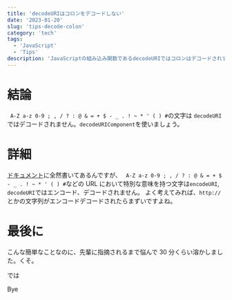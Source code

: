 ```yaml
---
title: 'decodeURIはコロンをデコードしない'
date: '2023-01-20'
slug: 'tips-decode-colon'
category: 'tech'
tags:
  - 'JavaScript'
  - 'Tips'
description: 'JavaScriptの組み込み関数であるdecodeURIではコロンはデコードされず、変化しません。コロンをデコードしたい場合は、decodeURIComponentを使用しましょう'
---
```


# 結論

` A-Z a-z 0-9 ; , / ? : @ & = + $ - _ . ! ~ * ' ( ) #`の文字は `decodeURI` ではデコードされません。`decodeURIComponent`を使いましょう。

# 詳細

[ドキュメント](https://developer.mozilla.org/ja/docs/Web/JavaScript/Reference/Global_Objects/encodeURI#%E8%A7%A3%E8%AA%AC)に全然書いてあるんですが、
` A-Z a-z 0-9 ; , / ? : @ & = + $ - _ . ! ~ * ' ( ) #`などの URL において特別な意味を持つ文字は`encodeURI`, `decodeURI`ではエンコード、デコードされません。
よく考えてみれば、`http://` とかの文字列がエンコードデコードされたらまずいですよね。

# 最後に

こんな簡単なことなのに、先輩に指摘されるまで悩んで 30 分くらい溶かしました。くそ。

では

Bye
